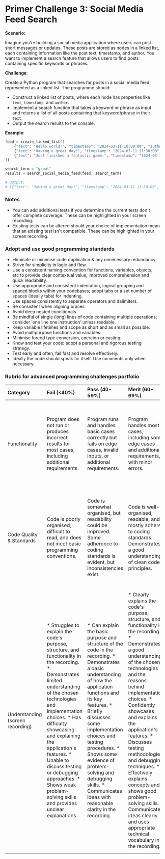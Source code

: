 # Primer Challenge 3: Social Media Feed Search

**Scenario:**

Imagine you're building a social media application where users can post short messages or updates. These posts are stored as nodes in a linked list, each containing information like the post text, timestamp, and author. You want to implement a search feature that allows users to find posts containing specific keywords or phrases.

**Challenge:**

Create a Python program that searches for posts in a social media feed represented as a linked list. The programme should:

*   Construct a linked list of posts, where each node has properties like `text`, `timestamp`, and `author`.
*   Implement a search function that takes a keyword or phrase as input and returns a list of all posts containing that keyword/phrase in their `text`.
*   Output the search results to the console.

**Example:**

```python
feed = create_linked_list([
    {"text": "Hello world!", "timestamp": "2024-03-11 10:00:00", "author": "Alice"},
    {"text": "Having a great day!", "timestamp": "2024-03-11 11:30:00", "author": "Bob"},
    {"text": "Just finished a fantastic game.", "timestamp": "2024-03-11 12:15:00", "author": "Aqil"},
])

search_term = "great"
results = search_social_media_feed(feed, search_term)

# Output:
# [{"text": "Having a great day!", "timestamp": "2024-03-11 11:30:00", "author": "Bob"}]
```

### Notes

* You can add additional tests if you determine the current tests don't offer complete coverage. These can be highlighted in your screen recording.
* Existing tests can be altered should your choice of implementation mean that an existing test isn't compatible. These can be highlighted in your screen recording.

### Adopt and use good programming standards

* Eliminate or minimise code duplication & any unnecessary redundancy.
* Strive for simplicity in logic and flow.
* Use a consistent naming convention for functions, variables, objects, etc to provide clear contextual value, improved comprehension and quick readability.
* Use appropriate and consistent indentation, logical grouping and spaced blocks within your codebases; adopt tabs or a set number of spaces (ideally tabs) for indenting.
* Use spaces consistently to separate operators and delimiters.
* Be consistent when aligning braces.
* Avoid deep nested conditionals.
* Be mindful of single (long) lines of code containing multiple operations; consider 'one line one instruction' unless readable.
* Keep variable lifetimes and scope as short and as small as possible.
* Avoid multipurpose functions and variables.
* Minimise forced type conversion, coercion or casting.
* Know and test your code: adopt a personal and rigorous testing strategy.
* Test early and often, fail fast and resolve effectively.
* Ideally the code should speak for itself. Use comments only when necessary.


### Rubric for advanced programming challenges portfolio

|Category|Fail (<40%)|Pass (40-59%)|Merit (60-69%)|Distinction (70-100%)|
|:---|:---|:---|:---|:---|
|Functionality|Program does not run or produces incorrect results for most cases, including additional requirements.|Program runs and handles basic cases correctly but fails on edge cases, invalid inputs, or additional requirements.|Program handles most cases, including some edge cases and additional requirements, with minor errors.|Program is fully functional, handles all cases (including edge cases, invalid inputs, and additional requirements) gracefully, and produces accurate results consistently.|
|Code Quality & Standards|Code is poorly organised, difficult to read, and does not meet basic programming conventions.|Code is somewhat organised, but readability could be improved. Some adherence to coding standards is evident, but inconsistencies exist.|Code is well-organised, readable, and mostly adheres to coding standards. Demonstrates a good understanding of clean code principles.|Code is exemplary, demonstrating near-professional-level standards. Adheres to industry best practices and coding standards consistently. Code is highly maintainable and extensible.|
| Understanding (screen recording) | * Struggles to explain the code's purpose, structure, and functionality in the recording.  * Demonstrates limited understanding of the chosen technologies and implementation choices. *  Has difficulty showcasing and explaining the application's features. *  Unable to discuss testing or debugging approaches. *  Shows weak problem-solving skills and provides unclear explanations. | * Can explain the basic purpose and structure of the code in the recording. * Demonstrates a basic understanding of how the application functions and its key features. * Briefly discusses some implementation choices and testing procedures. * Shows some evidence of problem-solving and debugging skills. * Communicates ideas with reasonable clarity in the recording. | * Clearly explains the code's purpose, structure, and functionality in the recording. * Demonstrates a good understanding of the chosen technologies and the reasons behind implementation choices. * Confidently showcases and explains the application's features. * Discusses testing methodologies and debugging techniques. * Effectively explains concepts and shows good problem-solving skills. * Communicates ideas clearly and uses appropriate technical vocabulary in the recording. | * Provides a comprehensive and insightful walkthrough of the codebase, including intricate details and design patterns. * Confidently discusses and justifies implementation choices and their impact on the application. * Thoroughly demonstrates and explains all features, including any advanced additions. * Shows a strong understanding of testing methodologies and debugging approaches. * Demonstrates excellent problem-solving skills and provides insightful explanations. * Communicates ideas with exceptional clarity and precision in the recording. |